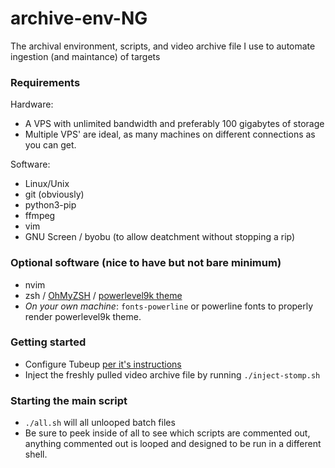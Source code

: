 # archive-env-NG
The archival environment, scripts, and video archive file I use to automate ingestion (and maintance) of targets

### Requirements

Hardware:
- A VPS with unlimited bandwidth and preferably 100 gigabytes of storage
- Multiple VPS' are ideal, as many machines on different connections as you can get.

Software:
- Linux/Unix
- git (obviously)
- python3-pip
- ffmpeg
- vim
- GNU Screen / byobu (to allow deatchment without stopping a rip)

### Optional software (nice to have but not bare minimum)

- nvim
- zsh / [OhMyZSH](https://github.com/robbyrussell/oh-my-zsh) / [powerlevel9k theme](https://github.com/bhilburn/powerlevel9k)
- *On your own machine*: `fonts-powerline` or powerline fonts to properly render powerlevel9k theme.

### Getting started

- Configure Tubeup [per it's instructions](https://github.com/bibanon/tubeup)
- Inject the freshly pulled video archive file by running `./inject-stomp.sh`

### Starting the main script

- `./all.sh` will all unlooped batch files
- Be sure to peek inside of all to see which scripts are commented out, anything commented out is looped and designed to be run in a different shell.
